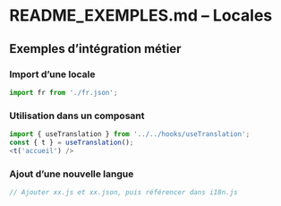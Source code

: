 # README_EXEMPLES.md – Locales

## Exemples d’intégration métier

### Import d’une locale
```js
import fr from './fr.json';
```

### Utilisation dans un composant
```js
import { useTranslation } from '../../hooks/useTranslation';
const { t } = useTranslation();
<t('accueil') />
```

### Ajout d’une nouvelle langue
```js
// Ajouter xx.js et xx.json, puis référencer dans i18n.js
```
